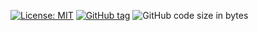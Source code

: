 [![License: MIT](https://img.shields.io/badge/License-MIT-yellow.svg)](LICENSE)
[![GitHub tag](https://img.shields.io/github/v/tag/gombrii/aoc)](https://github.com/gombrii/aoc/tags)
![GitHub code size in bytes](https://img.shields.io/github/languages/code-size/gombrii/aoc)